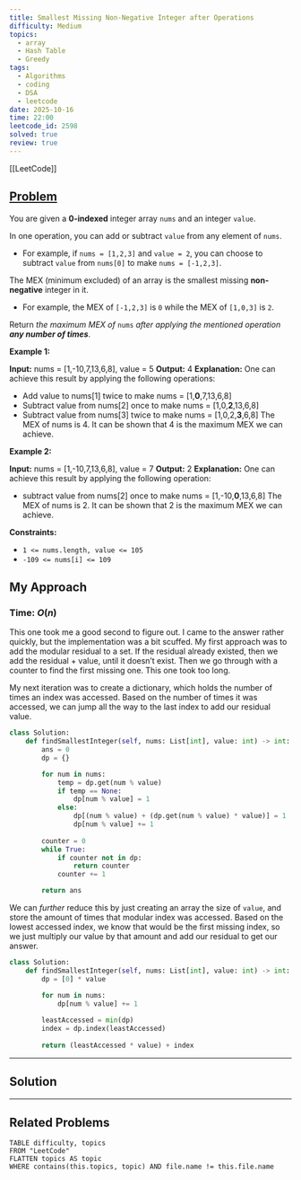 ```yaml
---
title: Smallest Missing Non-Negative Integer after Operations
difficulty: Medium
topics:
  - array
  - Hash Table
  - Greedy
tags:
  - Algorithms
  - coding
  - DSA
  - leetcode
date: 2025-10-16
time: 22:00
leetcode_id: 2598
solved: true
review: true
---
```

[[LeetCode]]

## [Problem](https://leetcode.com/problems/smallest-missing-non-negative-integer-after-operations/description/?envType=daily-question&envId=2025-10-16)
You are given a **0-indexed** integer array `nums` and an integer `value`.

In one operation, you can add or subtract `value` from any element of `nums`.

- For example, if `nums = [1,2,3]` and `value = 2`, you can choose to subtract `value` from `nums[0]` to make `nums = [-1,2,3]`.

The MEX (minimum excluded) of an array is the smallest missing **non-negative** integer in it.

- For example, the MEX of `[-1,2,3]` is `0` while the MEX of `[1,0,3]` is `2`.

Return _the maximum MEX of_ `nums` _after applying the mentioned operation **any number of times**_.

**Example 1:**

**Input:** nums = [1,-10,7,13,6,8], value = 5
**Output:** 4
**Explanation:** One can achieve this result by applying the following operations:
- Add value to nums[1] twice to make nums = [1,**0**,7,13,6,8]
- Subtract value from nums[2] once to make nums = [1,0,**2**,13,6,8]
- Subtract value from nums[3] twice to make nums = [1,0,2,**3**,6,8]
The MEX of nums is 4. It can be shown that 4 is the maximum MEX we can achieve.

**Example 2:**

**Input:** nums = [1,-10,7,13,6,8], value = 7
**Output:** 2
**Explanation:** One can achieve this result by applying the following operation:
- subtract value from nums[2] once to make nums = [1,-10,**0**,13,6,8]
The MEX of nums is 2. It can be shown that 2 is the maximum MEX we can achieve.

**Constraints:**

- `1 <= nums.length, value <= 105`
- `-109 <= nums[i] <= 109`


## My Approach
### Time: $O(n)$

This one took me a good second to figure out. I came to the answer rather quickly, but the implementation was a bit scuffed. My first approach was to add the modular residual to a set. If the residual already existed, then we add the residual + value, until it doesn’t exist. Then we go through with a counter to find the first missing one. This one took too long.

My next iteration was to create a dictionary, which holds the number of times an index was accessed. Based on the number of times it was accessed, we can jump all the way to the last index to add our residual value.

```python
class Solution:
    def findSmallestInteger(self, nums: List[int], value: int) -> int:
        ans = 0
        dp = {}

        for num in nums:
            temp = dp.get(num % value)
            if temp == None:
                dp[num % value] = 1
            else:
                dp[(num % value) + (dp.get(num % value) * value)] = 1
                dp[num % value] += 1
                
        counter = 0
        while True:
            if counter not in dp:
                return counter
            counter += 1

        return ans
```

We can *further* reduce this by just creating an array the size of `value`, and store the amount of times that modular index was accessed. Based on the lowest accessed index, we know that would be the first missing index, so we just multiply our value by that amount and add our residual to get our answer.

```python
class Solution:
    def findSmallestInteger(self, nums: List[int], value: int) -> int:
        dp = [0] * value

        for num in nums:
            dp[num % value] += 1
        
        leastAccessed = min(dp)
        index = dp.index(leastAccessed)
        
        return (leastAccessed * value) + index
```


---
## Solution




---
## Related Problems
```dataview
TABLE difficulty, topics
FROM "LeetCode"
FLATTEN topics AS topic
WHERE contains(this.topics, topic) AND file.name != this.file.name
```